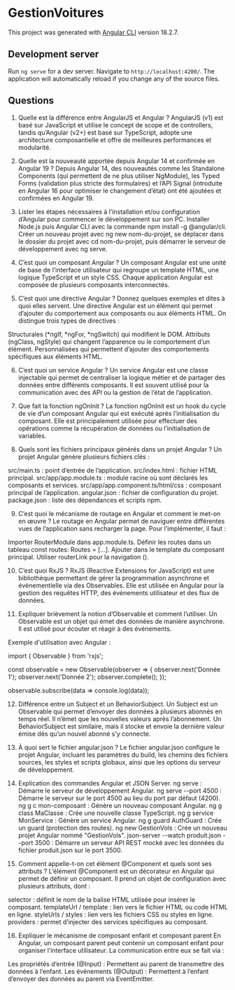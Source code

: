 # GestionVoitures

This project was generated with [Angular CLI](https://github.com/angular/angular-cli) version 18.2.7.

## Development server

Run `ng serve` for a dev server. Navigate to `http://localhost:4200/`. The application will automatically reload if you change any of the source files.

## Questions

1. Quelle est la différence entre AngularJS et Angular ?
AngularJS (v1) est basé sur JavaScript et utilise le concept de scope et de controllers, tandis qu’Angular (v2+) est basé sur TypeScript, adopte une architecture composantielle et offre de meilleures performances et modularité.

2. Quelle est la nouveauté apportée depuis Angular 14 et confirmée en Angular 19 ?
Depuis Angular 14, des nouveautés comme les Standalone Components (qui permettent de ne plus utiliser NgModule), les Typed Forms (validation plus stricte des formulaires) et l’API Signal (introduite en Angular 16 pour optimiser le changement d’état) ont été ajoutées et confirmées en Angular 19.

3. Lister les étapes nécessaires à l’installation et/ou configuration d’Angular pour commencer le développement sur son PC.
Installer Node.js puis Angular CLI avec la commande npm install -g @angular/cli. Créer un nouveau projet avec ng new nom-du-projet, se déplacer dans le dossier du projet avec cd nom-du-projet, puis démarrer le serveur de développement avec ng serve.

4. C’est quoi un composant Angular ?
Un composant Angular est une unité de base de l’interface utilisateur qui regroupe un template HTML, une logique TypeScript et un style CSS. Chaque application Angular est composée de plusieurs composants interconnectés.

5. C’est quoi une directive Angular ? Donnez quelques exemples et dites à quoi elles servent.
Une directive Angular est un élément qui permet d’ajouter du comportement aux composants ou aux éléments HTML. On distingue trois types de directives :

Structurales (*ngIf, *ngFor, *ngSwitch) qui modifient le DOM.
Attributs (ngClass, ngStyle) qui changent l’apparence ou le comportement d’un élément.
Personnalisées qui permettent d’ajouter des comportements spécifiques aux éléments HTML.

6. C’est quoi un service Angular ?
Un service Angular est une classe injectable qui permet de centraliser la logique métier et de partager des données entre différents composants. Il est souvent utilisé pour la communication avec des API ou la gestion de l’état de l’application.

7. Que fait la fonction ngOnInit ?
La fonction ngOnInit est un hook du cycle de vie d’un composant Angular qui est exécuté après l’initialisation du composant. Elle est principalement utilisée pour effectuer des opérations comme la récupération de données ou l’initialisation de variables.

8. Quels sont les fichiers principaux générés dans un projet Angular ?
Un projet Angular génère plusieurs fichiers clés :

src/main.ts : point d’entrée de l’application.
src/index.html : fichier HTML principal.
src/app/app.module.ts : module racine où sont déclarés les composants et services.
src/app/app.component.ts/html/css : composant principal de l’application.
angular.json : fichier de configuration du projet.
package.json : liste des dépendances et scripts npm.

9. C’est quoi le mécanisme de routage en Angular et comment le met-on en œuvre ?
Le routage en Angular permet de naviguer entre différentes vues de l’application sans recharger la page. Pour l’implémenter, il faut :

Importer RouterModule dans app.module.ts.
Définir les routes dans un tableau const routes: Routes = [...].
Ajouter <router-outlet></router-outlet> dans le template du composant principal.
Utiliser routerLink pour la navigation (<a routerLink="/chemin">).

10. C’est quoi RxJS ?
RxJS (Reactive Extensions for JavaScript) est une bibliothèque permettant de gérer la programmation asynchrone et événementielle via des Observables. Elle est utilisée en Angular pour la gestion des requêtes HTTP, des événements utilisateur et des flux de données.

11. Expliquer brièvement la notion d’Observable et comment l’utiliser.
Un Observable est un objet qui émet des données de manière asynchrone. Il est utilisé pour écouter et réagir à des événements. 

Exemple d'utilisation avec Angular : 

import { Observable } from 'rxjs';

const observable = new Observable(observer => {
  observer.next('Donnée 1');
  observer.next('Donnée 2');
  observer.complete();
});

observable.subscribe(data => console.log(data));

12. Différence entre un Subject et un BehaviorSubject.
Un Subject est un Observable qui permet d’envoyer des données à plusieurs abonnés en temps réel. Il n’émet que les nouvelles valeurs après l’abonnement.
Un BehaviorSubject est similaire, mais il stocke et envoie la dernière valeur émise dès qu’un nouvel abonné s’y connecte.

13. À quoi sert le fichier angular.json ?
Le fichier angular.json configure le projet Angular, incluant les paramètres du build, les chemins des fichiers sources, les styles et scripts globaux, ainsi que les options du serveur de développement.

14. Explication des commandes Angular et JSON Server.
ng serve : Démarre le serveur de développement Angular.
ng serve --port 4500 : Démarre le serveur sur le port 4500 au lieu du port par défaut (4200).
ng g c mon-composant : Génère un nouveau composant Angular.
ng g class MaClasse : Crée une nouvelle classe TypeScript.
ng g service MonService : Génère un service Angular.
ng g guard AuthGuard : Crée un guard (protection des routes).
ng new GestionVols : Crée un nouveau projet Angular nommé "GestionVols".
json-server --watch produit.json --port 3500 : Démarre un serveur API REST mocké avec les données du fichier produit.json sur le port 3500.

15. Comment appelle-t-on cet élément @Component et quels sont ses attributs ?
L’élément @Component est un décorateur en Angular qui permet de définir un composant. Il prend un objet de configuration avec plusieurs attributs, dont :

selector : définit le nom de la balise HTML utilisée pour insérer le composant.
templateUrl / template : lien vers le fichier HTML ou code HTML en ligne.
styleUrls / styles : lien vers les fichiers CSS ou styles en ligne.
providers : permet d’injecter des services spécifiques au composant.

16. Expliquer le mécanisme de composant enfant et composant parent
En Angular, un composant parent peut contenir un composant enfant pour organiser l’interface utilisateur. La communication entre eux se fait via :

Les propriétés d’entrée (@Input) : Permettent au parent de transmettre des données à l’enfant.
Les événements (@Output) : Permettent à l’enfant d’envoyer des données au parent via EventEmitter.